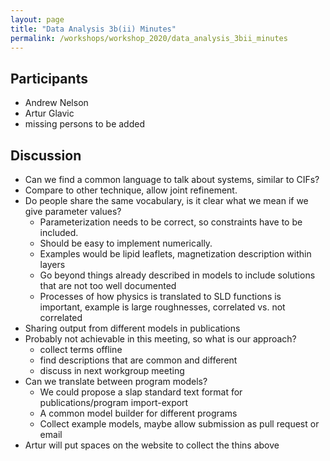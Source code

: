```yaml
---
layout: page
title: "Data Analysis 3b(ii) Minutes"
permalink: /workshops/workshop_2020/data_analysis_3bii_minutes
---
```


## Participants

- Andrew Nelson
- Artur Glavic
- missing persons to be added


## Discussion

- Can we find a common language to talk about systems, similar to CIFs?
- Compare to other technique, allow joint refinement.
- Do people share the same vocabulary, is it clear what we mean if we give parameter values?
  - Parameterization needs to be correct, so constraints have to be included.
  - Should be easy to implement numerically.
  - Examples would be lipid leaflets, magnetization description within layers
  - Go beyond things already described in models to include solutions that are not too well documented
  - Processes of how physics is translated to SLD functions is important, example is large roughnesses, correlated vs. not correlated
- Sharing output from different models in publications
- Probably not achievable in this meeting, so what is our approach?
  - collect terms offline
  - find descriptions that are common and different
  - discuss in next workgroup meeting
- Can we translate between program models?
  - We could propose a slap standard text format for publications/program import-export
  -  A common model builder for different programs
  - Collect example models, maybe allow submission as pull request or email
- Artur will put spaces on the website to collect the thins above
